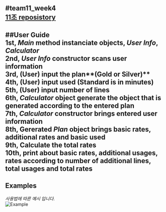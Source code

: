 #team11_week4  
  [11조 reposistory](https://github.com/changuk63/team11_week4.git)  
-----------------------------------------------
##User Guide  
  **1st**, _Main_ method instanciate objects, _User Info_, _Calculator_  
  **2nd**, _User Info_ constructor scans user information  
  **3rd**, **(User)** input the plan**(Gold or Silver)**  
  **4th**, **(User)** input used **(Standard is in minutes)**  
  **5th**, **(User)** input number of lines  
  **6th**, _Calculator_ object generate the object that is generated according to the entered plan  
  **7th**, _Calculator_ constructor brings entered user information  
  **8th**, Gererated _Plan_ object brings basic rates, additional rates and basic used  
  **9th**, Calculate the total rates  
  **10th**, print about basic rates, additional usages, rates according to number of additional lines, total usages and total rates  
----------------------------------------
## Examples  
  _사용법에 따른 예시 입니다._  
![Example](http://blogfiles.naver.net/20160402_155/drk0830_1459527306373tiEgL_PNG/example.PNG)
